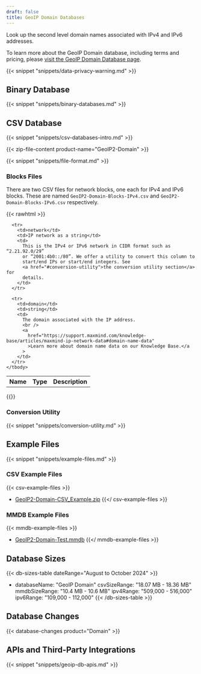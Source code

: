 ```yaml
---
draft: false
title: GeoIP Domain Databases
---
```


Look up the second level domain names associated with IPv4 and IPv6 addresses.

To learn more about the GeoIP Domain database, including terms and pricing,
please
[visit the GeoIP Domain Database page](https://www.maxmind.com/en/geoip2-domain-name-database).

{{< snippet "snippets/data-privacy-warning.md" >}}

## Binary Database

{{< snippet "snippets/binary-databases.md" >}}

## CSV Database

{{< snippet "snippets/csv-databases-intro.md" >}}

{{< zip-file-content product-name="GeoIP2-Domain" >}}

{{< snippet "snippets/file-format.md" >}}

### Blocks Files

There are two CSV files for network blocks, one each for IPv4 and IPv6 blocks.
These are named `GeoIP2-Domain-Blocks-IPv4.csv` and
`GeoIP2-Domain-Blocks-IPv6.csv` respectively.

{{< rawhtml >}}

<div class="table">
  <table>
    <tbody>
      <tr>
        <th>Name</th>
        <th>Type</th>
        <th>Description</th>
      </tr>

      <tr>
        <td>network</td>
        <td>IP network as a string</td>
        <td>
          This is the IPv4 or IPv6 network in CIDR format such as “2.21.92.0/29”
          or “2001:4b0::/80”. We offer a utility to convert this column to
          start/end IPs or start/end integers. See
          <a href="#conversion-utility">the conversion utility section</a> for
          details.
        </td>
      </tr>

      <tr>
        <td>domain</td>
        <td>string</td>
        <td>
          The domain associated with the IP address.
          <br />
          <a
            href="https://support.maxmind.com/knowledge-base/articles/maxmind-ip-network-data#domain-name-data"
            >Learn more about domain name data on our Knowledge Base.</a
          >
        </td>
      </tr>
    </tbody>
  </table>
</div>
{{</ rawhtml >}}

### Conversion Utility

{{< snippet "snippets/conversion-utility.md" >}}

## Example Files

{{< snippet "snippets/example-files.md" >}}

### CSV Example Files

{{< csv-example-files >}}
* [GeoIP2-Domain-CSV\_Example.zip](/static/GeoIP2-Domain-CSV_Example.zip)
{{</ csv-example-files >}}

### MMDB Example Files

{{< mmdb-example-files >}}

- [GeoIP2-Domain-Test.mmdb](https://github.com/maxmind/MaxMind-DB/blob/main/test-data/GeoIP2-Domain-Test.mmdb)
  {{</ mmdb-example-files >}}

## Database Sizes

<!-- prettier-ignore-start -->

{{< db-sizes-table dateRange="August to October 2024" >}}
- databaseName: "GeoIP Domain"
  csvSizeRange: "18.07 MB - 18.36 MB"
  mmdbSizeRange: "10.4 MB - 10.6 MB"
  ipv4Range: "509,000 - 516,000"
  ipv6Range: "109,000 - 112,000"
{{< /db-sizes-table >}}

<!-- prettier-ignore-end -->

## Database Changes

{{< database-changes product="Domain" >}}

## APIs and Third-Party Integrations

{{< snippet "snippets/geoip-db-apis.md" >}}
